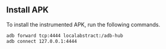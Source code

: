 
## Install APK

To install the instrumented APK, run the following commands.

```bash
adb forward tcp:4444 localabstract:/adb-hub
adb connect 127.0.0.1:4444
```